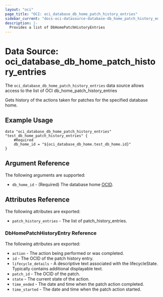 ```yaml
---
layout: "oci"
page_title: "OCI: oci_database_db_home_patch_history_entries"
sidebar_current: "docs-oci-datasource-database-db_home_patch_history_entries"
description: |-
  Provides a list of DbHomePatchHistoryEntries
---
```


# Data Source: oci_database_db_home_patch_history_entries
The `oci_database_db_home_patch_history_entries` data source allows access to the list of OCI db_home_patch_history_entries

Gets history of the actions taken for patches for the specified database home.


## Example Usage

```hcl
data "oci_database_db_home_patch_history_entries" "test_db_home_patch_history_entries" {
	#Required
	db_home_id = "${oci_database_db_home.test_db_home.id}"
}
```

## Argument Reference

The following arguments are supported:

* `db_home_id` - (Required) The database home [OCID](https://docs.us-phoenix-1.oraclecloud.com/Content/General/Concepts/identifiers.htm).


## Attributes Reference

The following attributes are exported:

* `patch_history_entries` - The list of patch_history_entries.

### DbHomePatchHistoryEntry Reference

The following attributes are exported:

* `action` - The action being performed or was completed.
* `id` - The OCID of the patch history entry.
* `lifecycle_details` - A descriptive text associated with the lifecycleState. Typically contains additional displayable text. 
* `patch_id` - The OCID of the patch.
* `state` - The current state of the action.
* `time_ended` - The date and time when the patch action completed.
* `time_started` - The date and time when the patch action started.

